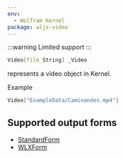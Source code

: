 ```yaml
---
env:
  - Wolfram Kernel
package: wljs-video
---
```

:::warning
Limited support
:::

```mathematica
Video[file_String] _Video
```

represents a video object in Kernel.

Example

```mathematica
Video["ExampleData/Caminandes.mp4"]
```

## Supported output forms
- [StandardForm](frontend/Reference/Formatting/StandardForm.md)
- [WLXForm](frontend/Reference/Formatting/WLXForm.md)
